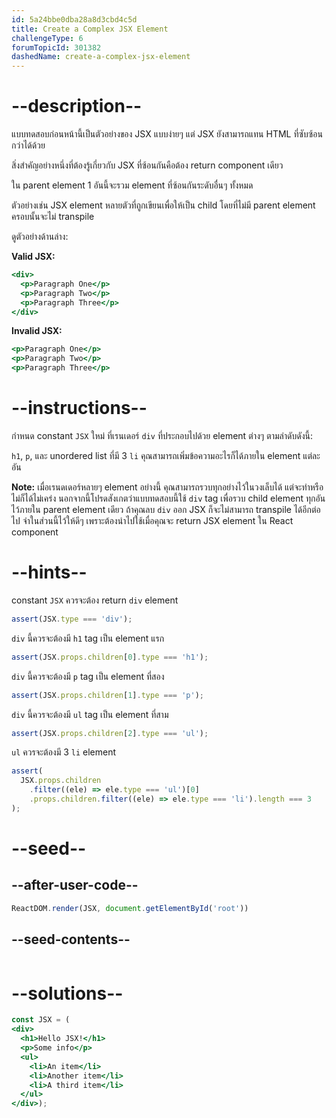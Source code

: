 ```yaml
---
id: 5a24bbe0dba28a8d3cbd4c5d
title: Create a Complex JSX Element
challengeType: 6
forumTopicId: 301382
dashedName: create-a-complex-jsx-element
---
```


# --description--

แบบทดสอบก่อนหน้านี้เป็นตัวอย่างของ JSX แบบง่ายๆ แต่ JSX ยังสามารถแทน HTML ที่ซับซ้อนกว่าได้ด้วย

สิ่งสำคัญอย่างหนึ่งที่ต้องรู้เกี่ยวกับ JSX ที่ซ้อนกันคือต้อง return component เดียว

ใน parent element 1 อันนี้จะรวม element ที่ซ้อนกันระดับอื่นๆ ทั้งหมด

ตัวอย่างเช่น JSX element หลายตัวที่ถูกเขียนเพื่อให้เป็น child โดยที่ไม่มี parent element ครอบนั้นจะไม่ transpile

ดูตัวอย่างด้านล่าง:

**Valid JSX:**

```jsx
<div>
  <p>Paragraph One</p>
  <p>Paragraph Two</p>
  <p>Paragraph Three</p>
</div>
```

**Invalid JSX:**

```jsx
<p>Paragraph One</p>
<p>Paragraph Two</p>
<p>Paragraph Three</p>
```

# --instructions--

กำหนด constant `JSX` ใหม่ ที่เรนเดอร์ `div` ที่ประกอบไปด้วย element ต่างๆ ตามลำดับดังนี้:

`h1`, `p`, และ unordered list ที่มี 3 `li` คุณสามารถเพิ่มข้อความอะไรก็ได้ภายใน element แต่ละอัน

**Note:** เมื่อเรนดเดอร์หลายๆ element อย่างนี้ คุณสามารถรวบทุกอย่างไว้ในวงเล็บได้ แต่จะทำหรือไม่ก็ได้ไม่เคร่ง  นอกจากนี้โปรดสังเกตว่าแบบทดสอบนี้ใช้ `div` tag เพื่อรวบ child element ทุกอันไว้ภายใน parent element เดียว ถ้าคุณลบ `div` ออก JSX ก็จะไม่สามารถ transpile ได้อีกต่อไป จำในส่วนนี้ไว้ให้ดีๆ เพราะต้องนำไปใช้เมื่อคุณจะ return JSX element ใน React component

# --hints--

constant `JSX` ควรจะต้อง return `div` element

```js
assert(JSX.type === 'div');
```

`div` นี้ควรจะต้องมี `h1` tag เป็น element แรก

```js
assert(JSX.props.children[0].type === 'h1');
```

`div` นี้ควรจะต้องมี `p` tag เป็น element ที่สอง

```js
assert(JSX.props.children[1].type === 'p');
```

`div` นี้ควรจะต้องมี `ul` tag เป็น element ที่สาม

```js
assert(JSX.props.children[2].type === 'ul');
```

`ul` ควรจะต้องมี 3 `li` element

```js
assert(
  JSX.props.children
    .filter((ele) => ele.type === 'ul')[0]
    .props.children.filter((ele) => ele.type === 'li').length === 3
);
```

# --seed--

## --after-user-code--

```jsx
ReactDOM.render(JSX, document.getElementById('root'))
```

## --seed-contents--

```jsx

```

# --solutions--

```jsx
const JSX = (
<div>
  <h1>Hello JSX!</h1>
  <p>Some info</p>
  <ul>
    <li>An item</li>
    <li>Another item</li>
    <li>A third item</li>
  </ul>
</div>);
```
